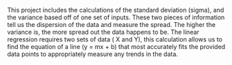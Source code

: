 This project includes the calculations of the standard deviation (sigma), and the variance based off of one set of inputs. These two pieces of information tell us the dispersion of the data and measure the spread. The higher the variance is, the more spread out the data happens to be. The linear regression requires two sets of data ( X and Y), this calculation allows us to find the equation of a line (y = mx + b) that most accurately fits the provided data points to appropriately measure any trends in the data.
